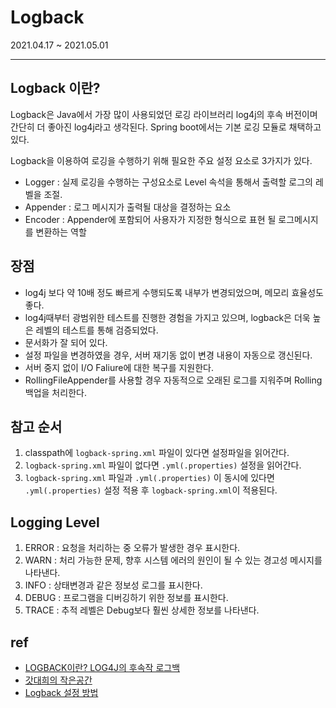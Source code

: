 # Logback

2021.04.17 ~ 2021.05.01

---
## Logback 이란?

Logback은 Java에서 가장 많이 사용되었던 로깅 라이브러리 log4j의 후속 버전이며 간단히 더 좋아진 log4j라고 생각된다.
Spring boot에서는 기본 로깅 모듈로 채택하고 있다.

Logback을 이용하여 로깅을 수행하기 위해 필요한 주요 설정 요소로 3가지가 있다.
- Logger : 실제 로깅을 수행하는 구성요소로 Level 속석을 통해서 출력할 로그의 레벨을 조절.
- Appender : 로그 메시지가 출력될 대상을 결정하는 요소
- Encoder : Appender에 포함되어 사용자가 지정한 형식으로 표현 될 로그메시지를 변환하는 역할

## 장점
 - log4j 보다 약 10배 정도 빠르게 수행되도록 내부가 변경되었으며, 메모리 효율성도 좋다.
 - log4j때부터 광범위한 테스트를 진행한 경험을 가지고 있으며, logback은 더욱 높은 레벨의 테스트를 통해 검증되었다.
 - 문서화가 잘 되어 있다.
 - 설정 파일을 변경하였을 경우, 서버 재기동 없이 변경 내용이 자동으로 갱신된다.
 - 서버 중지 없이 I/O Faliure에 대한 복구를 지원한다.
 - RollingFileAppender를 사용할 경우 자동적으로 오래된 로그를 지워주며 Rolling 백업을 처리한다.

## 참고 순서
1. classpath에 ```logback-spring.xml``` 파일이 있다면 설정파일을 읽어간다.
2. ```logback-spring.xml``` 파일이 없다면 ```.yml(.properties)``` 설정을 읽어간다.
3. ```logback-spring.xml``` 파일과 ```.yml(.properties)``` 이 동시에 있다면 ```.yml(.properties)``` 설정 적용 후 ```logback-spring.xml```이 적용된다.

## Logging Level
 1. ERROR : 요청을 처리하는 중 오류가 발생한 경우 표시한다.
 2. WARN : 처리 가능한 문제, 향후 시스템 에러의 원인이 될 수 있는 경고성 메시지를 나타낸다.
 3. INFO : 상태변경과 같은 정보성 로그를 표시한다.
 4. DEBUG : 프로그램을 디버깅하기 위한 정보를 표시한다.
 5. TRACE : 추적 레벨은 Debug보다 훨씬 상세한 정보를 나타낸다.

## ref
- [LOGBACK이란? LOG4J의 후속작 로그백](https://dololak.tistory.com/632)
- [갓대희의 작은공간](https://goddaehee.tistory.com/45)
- [Logback 설정 방법](https://bamdule.tistory.com/29)